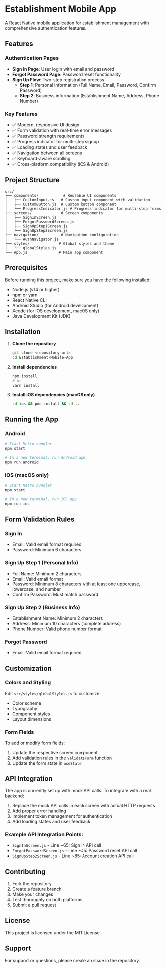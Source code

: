 # Establishment Mobile App

A React Native mobile application for establishment management with comprehensive authentication features.

## Features

### Authentication Pages
- **Sign In Page**: User login with email and password
- **Forgot Password Page**: Password reset functionality
- **Sign Up Flow**: Two-step registration process
  - **Step 1**: Personal information (Full Name, Email, Password, Confirm Password)
  - **Step 2**: Business information (Establishment Name, Address, Phone Number)

### Key Features
- ✅ Modern, responsive UI design
- ✅ Form validation with real-time error messages
- ✅ Password strength requirements
- ✅ Progress indicator for multi-step signup
- ✅ Loading states and user feedback
- ✅ Navigation between all screens
- ✅ Keyboard-aware scrolling
- ✅ Cross-platform compatibility (iOS & Android)

## Project Structure

```
src/
├── components/           # Reusable UI components
│   ├── CustomInput.js   # Custom input component with validation
│   ├── CustomButton.js  # Custom button component
│   └── ProgressIndicator.js # Progress indicator for multi-step forms
├── screens/             # Screen components
│   ├── SignInScreen.js
│   ├── ForgotPasswordScreen.js
│   ├── SignUpStep1Screen.js
│   └── SignUpStep2Screen.js
├── navigation/          # Navigation configuration
│   └── AuthNavigator.js
├── styles/             # Global styles and theme
│   └── globalStyles.js
└── App.js              # Main app component
```

## Prerequisites

Before running this project, make sure you have the following installed:

- Node.js (v14 or higher)
- npm or yarn
- React Native CLI
- Android Studio (for Android development)
- Xcode (for iOS development, macOS only)
- Java Development Kit (JDK)

## Installation

1. **Clone the repository**
   ```bash
   git clone <repository-url>
   cd Establishment-Mobile-App
   ```

2. **Install dependencies**
   ```bash
   npm install
   # or
   yarn install
   ```

3. **Install iOS dependencies (macOS only)**
   ```bash
   cd ios && pod install && cd ..
   ```

## Running the App

### Android
```bash
# Start Metro bundler
npm start

# In a new terminal, run Android app
npm run android
```

### iOS (macOS only)
```bash
# Start Metro bundler
npm start

# In a new terminal, run iOS app
npm run ios
```

## Form Validation Rules

### Sign In
- Email: Valid email format required
- Password: Minimum 6 characters

### Sign Up Step 1 (Personal Info)
- Full Name: Minimum 2 characters
- Email: Valid email format
- Password: Minimum 8 characters with at least one uppercase, lowercase, and number
- Confirm Password: Must match password

### Sign Up Step 2 (Business Info)
- Establishment Name: Minimum 2 characters
- Address: Minimum 10 characters (complete address)
- Phone Number: Valid phone number format

### Forgot Password
- Email: Valid email format required

## Customization

### Colors and Styling
Edit `src/styles/globalStyles.js` to customize:
- Color scheme
- Typography
- Component styles
- Layout dimensions

### Form Fields
To add or modify form fields:
1. Update the respective screen component
2. Add validation rules in the `validateForm` function
3. Update the form state in `useState`

## API Integration

The app is currently set up with mock API calls. To integrate with a real backend:

1. Replace the mock API calls in each screen with actual HTTP requests
2. Add proper error handling
3. Implement token management for authentication
4. Add loading states and user feedback

### Example API Integration Points:
- `SignInScreen.js` - Line ~65: Sign in API call
- `ForgotPasswordScreen.js` - Line ~45: Password reset API call
- `SignUpStep2Screen.js` - Line ~85: Account creation API call

## Contributing

1. Fork the repository
2. Create a feature branch
3. Make your changes
4. Test thoroughly on both platforms
5. Submit a pull request

## License

This project is licensed under the MIT License.

## Support

For support or questions, please create an issue in the repository.